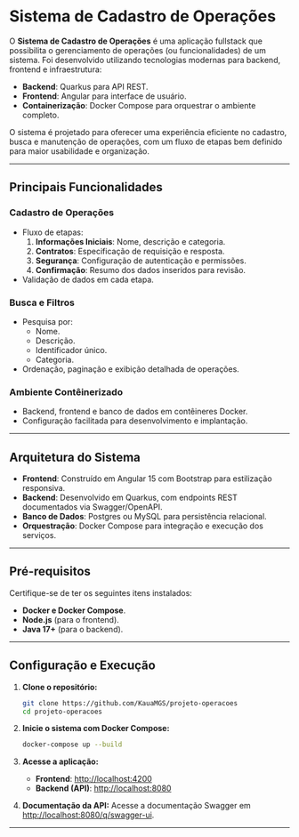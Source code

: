 
# **Sistema de Cadastro de Operações**


O **Sistema de Cadastro de Operações** é uma aplicação fullstack que possibilita o gerenciamento de operações (ou funcionalidades) de um sistema. Foi desenvolvido utilizando tecnologias modernas para backend, frontend e infraestrutura:

- **Backend**: Quarkus para API REST.
- **Frontend**: Angular para interface de usuário.
- **Containerização**: Docker Compose para orquestrar o ambiente completo.

O sistema é projetado para oferecer uma experiência eficiente no cadastro, busca e manutenção de operações, com um fluxo de etapas bem definido para maior usabilidade e organização.

---

## **Principais Funcionalidades**

### **Cadastro de Operações**
- Fluxo de etapas:
  1. **Informações Iniciais**: Nome, descrição e categoria.
  2. **Contratos**: Especificação de requisição e resposta.
  3. **Segurança**: Configuração de autenticação e permissões.
  4. **Confirmação**: Resumo dos dados inseridos para revisão.
- Validação de dados em cada etapa.

### **Busca e Filtros**
- Pesquisa por:
  - Nome.
  - Descrição.
  - Identificador único.
  - Categoria.
- Ordenação, paginação e exibição detalhada de operações.

### **Ambiente Contêinerizado**
- Backend, frontend e banco de dados em contêineres Docker.
- Configuração facilitada para desenvolvimento e implantação.

---

## **Arquitetura do Sistema**

- **Frontend**: Construído em Angular 15 com Bootstrap para estilização responsiva.
- **Backend**: Desenvolvido em Quarkus, com endpoints REST documentados via Swagger/OpenAPI.
- **Banco de Dados**: Postgres ou MySQL para persistência relacional.
- **Orquestração**: Docker Compose para integração e execução dos serviços.

---

## **Pré-requisitos**

Certifique-se de ter os seguintes itens instalados:

- **Docker e Docker Compose**.
- **Node.js** (para o frontend).
- **Java 17+** (para o backend).

---

## **Configuração e Execução**

1. **Clone o repositório:**
   ```bash
   git clone https://github.com/KauaMGS/projeto-operacoes
   cd projeto-operacoes
   ```

2. **Inicie o sistema com Docker Compose:**
   ```bash
   docker-compose up --build
   ```

3. **Acesse a aplicação:**
   - **Frontend**: [http://localhost:4200](http://localhost:4200)
   - **Backend (API)**: [http://localhost:8080](http://localhost:8080)

4. **Documentação da API:**
   Acesse a documentação Swagger em [http://localhost:8080/q/swagger-ui](http://localhost:8080/q/swagger-ui).

---

